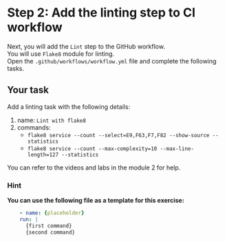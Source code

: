 # Step 2: Add the linting step to CI workflow

Next, you will add the `Lint` step to the GitHub workflow.\
You will use `Flake8` module for linting.\
Open the `.github/workflows/workflow.yml` file and complete the following tasks.

## Your task

Add a linting task with the following details:

1. name: `Lint with flake8`
2. commands:
    - `flake8 service --count --select=E9,F63,F7,F82 --show-source --statistics`
    - `flake8 service --count --max-complexity=10 --max-line-length=127 --statistics`

You can refer to the videos and labs in the module 2 for help.

### Hint

**You can use the following file as a template for this exercise:**

```yml
    - name: {placeholder}
    run: |
      {first command}
      {second command}
```
